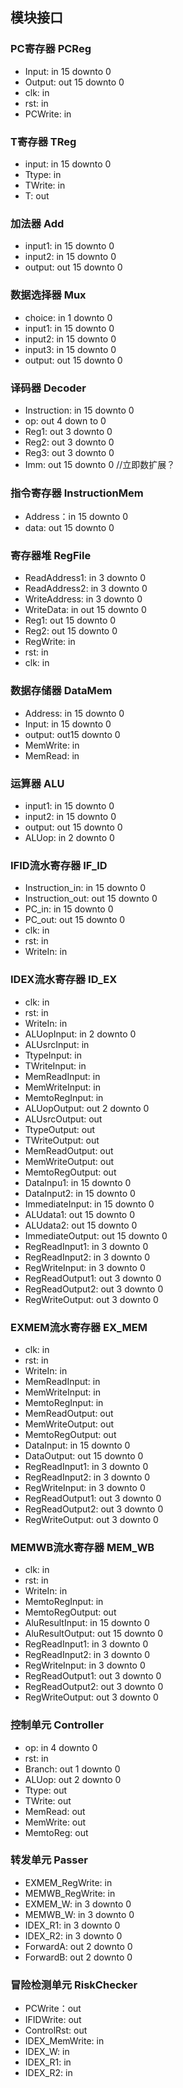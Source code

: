 ## 模块接口
### PC寄存器 PCReg
 - Input: in 15 downto 0
 - Output: out 15 downto 0
 - clk: in
 - rst: in
 - PCWrite: in

### T寄存器 TReg
 - input: in 15 downto 0
 - Ttype: in 
 - TWrite: in
 - T: out

### 加法器 Add
 - input1: in 15 downto 0
 - input2: in 15 downto 0
 - output: out 15 downto 0

### 数据选择器 Mux
 - choice: in 1 downto 0
 - input1: in 15 downto 0
 - input2: in 15 downto 0
 - input3: in 15 downto 0
 - output: out 15 downto 0

### 译码器 Decoder
 - Instruction: in 15 downto 0
 - op: out 4 down to 0
 - Reg1: out 3 downto 0
 - Reg2: out 3 downto 0
 - Reg3: out 3 downto 0
 - Imm: out 15 downto 0 //立即数扩展？

### 指令寄存器 InstructionMem
 - Address：in 15 downto 0
 - data: out 15 downto 0

### 寄存器堆 RegFile
 - ReadAddress1: in 3 downto 0
 - ReadAddress2: in 3 downto 0
 - WriteAddress: in 3 downto 0
 - WriteData: in out 15 downto 0
 - Reg1: out 15 downto 0
 - Reg2: out 15 downto 0
 - RegWrite: in
 - rst: in
 - clk: in

### 数据存储器 DataMem
 - Address: in 15 downto 0
 - Input: in 15 downto 0
 - output: out15 downto 0
 - MemWrite: in
 - MemRead: in

### 运算器 ALU
 - input1: in 15 downto 0
 - input2: in 15 downto 0
 - output: out 15 downto 0
 - ALUop: in 2 downto 0

### IFID流水寄存器 IF_ID
 - Instruction_in: in 15 downto 0
 - Instruction_out: out 15 downto 0
 - PC_in: in 15 downto 0
 - PC_out: out 15 downto 0
 - clk: in
 - rst: in
 - WriteIn: in

### IDEX流水寄存器  ID_EX
 - clk: in
 - rst: in
 - WriteIn: in
 - ALUopInput: in 2 downto 0
 - ALUsrcInput: in
 - TtypeInput: in
 - TWriteInput: in
 - MemReadInput: in
 - MemWriteInput: in
 - MemtoRegInput: in
 - ALUopOutput: out 2 downto 0
 - ALUsrcOutput: out
 - TtypeOutput: out
 - TWriteOutput: out
 - MemReadOutput: out
 - MemWriteOutput: out
 - MemtoRegOutput: out
 - DataInpu1: in 15 downto 0
 - DataInput2: in 15 downto 0
 - ImmediateInput: in 15 downto 0
 - ALUdata1: out 15 downto 0
 - ALUdata2: out 15 downto 0
 - ImmediateOutput: out 15 downto 0
 - RegReadInput1: in 3 downto 0
 - RegReadInput2: in 3 downto 0
 - RegWriteInput: in 3 downto 0
 - RegReadOutput1: out 3 downto 0
 - RegReadOutput2: out 3 downto 0
 - RegWriteOutput: out 3 downto 0

### EXMEM流水寄存器  EX_MEM
 - clk: in
 - rst: in
 - WriteIn: in
 - MemReadInput: in
 - MemWriteInput: in
 - MemtoRegInput: in
 - MemReadOutput: out
 - MemWriteOutput: out
 - MemtoRegOutput: out
 - DataInput: in 15 downto 0
 - DataOutput: out 15 downto 0
 - RegReadInput1: in 3 downto 0
 - RegReadInput2: in 3 downto 0
 - RegWriteInput: in 3 downto 0
 - RegReadOutput1: out 3 downto 0
 - RegReadOutput2: out 3 downto 0
 - RegWriteOutput: out 3 downto 0

### MEMWB流水寄存器  MEM_WB
 - clk: in
 - rst: in
 - WriteIn: in
 - MemtoRegInput: in
 - MemtoRegOutput: out
 - AluResultInput: in 15 downto 0
 - AluResultOutput: out 15 downto 0
 - RegReadInput1: in 3 downto 0
 - RegReadInput2: in 3 downto 0
 - RegWriteInput: in 3 downto 0
 - RegReadOutput1: out 3 downto 0
 - RegReadOutput2: out 3 downto 0
 - RegWriteOutput: out 3 downto 0

### 控制单元 Controller
 - op: in 4 downto 0
 - rst: in
 - Branch: out 1 downto 0
 - ALUop: out 2 downto 0
 - Ttype: out
 - TWrite: out
 - MemRead: out
 - MemWrite: out
 - MemtoReg: out

### 转发单元 Passer
 - EXMEM_RegWrite: in
 - MEMWB_RegWrite: in
 - EXMEM_W: in 3 downto 0
 - MEMWB_W: in 3 downto 0
 - IDEX_R1: in 3 downto 0
 - IDEX_R2: in 3 downto 0
 - ForwardA: out 2 downto 0
 - ForwardB: out 2 downto 0

### 冒险检测单元 RiskChecker
 - PCWrite：out
 - IFIDWrite: out
 - ControlRst: out
 - IDEX_MemWrite: in
 - IDEX_W: in
 - IDEX_R1: in
 - IDEX_R2: in